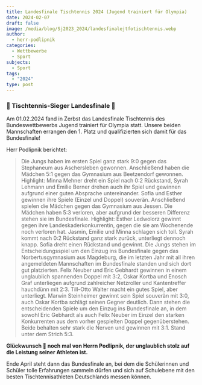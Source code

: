 ```yaml
---
title: Landesfinale Tischtennis 2024 (Jugend trainiert für Olympia)
date: 2024-02-07
draft: false
image: /media/blog/Sj2023_2024/landesfinalejtfotischtennis.webp
author:
  - herr-podlipnik
categories:
  - Wettbewerbe
  - Sport
subjects:
  - Sport
tags:
  - "2024"
type: post
---
```

### 🏓 Tischtennis-Sieger Landesfinale 🏓

Am 01.02.2024 fand in Zerbst das Landesfinale Tischtennis des Bundeswettbewerbs Jugend trainiert für Olympia statt. Unsere beiden Mannschaften errangen den 1. Platz und qualifizierten sich damit für das Bundesfinale!

Herr Podlipnik berichtet:

> Die Jungs haben im ersten Spiel ganz stark 9:0 gegen das Stephaneum aus Aschersleben gewonnen. Anschließend haben die Mädchen 5:1 gegen das Gymnasium aus Beetzendorf gewonnen. Highlight: Minna Mehner dreht ein Spiel nach 0:2 Rückstand, Syrah Lehmann und Emilie Berner drehen auch ihr Spiel und gewinnen aufgrund einer guten Absprache untereinander. Sofia und Esther gewinnen ihre Spiele (Einzel und Doppel) souverän. Anschließend spielen die Mädchen gegen das Gymnasium aus Jessen. Die Mädchen haben 5:3 verloren, aber aufgrund der besseren Differenz stehen sie im Bundesfinale. Highlight: Esther Ledwolorz gewinnt gegen ihre Landeskaderkonkurrentin, gegen die sie am Wochenende noch verloren hat. Jasmin, Emilie und Minna schlagen sich toll. Syrah kommt nach 0:2 Rückstand ganz stark zurück, unterliegt dennoch knapp. Sofia dreht einen Rückstand und gewinnt. Die Jungs stehen im Entscheidungsspiel um den Einzug ins Bundesfinale gegen das Norbertusgymnasium aus Magdeburg, die im letzten Jahr mit all ihren angemeldeten Mannschaften im Bundesfinale standen und sich dort gut platzierten. Felix Neuber und Eric Gebhardt gewinnen in einem unglaublich spannenden Doppel mit 3:2, Oskar Kortba und Enosch Graf unterliegen aufgrund zahlreicher Netzroller und Kantentreffer hauchdünn mit 2:3. Till-Otto Walter macht ein gutes Spiel, aber unterliegt. Marwin Steinheimer gewinnt sein Spiel souverän mit 3:0, auch Oskar Kortba schlägt seinen Gegner deutlich. Dann stehen die entscheidenden Spiele um den Einzug ins Bundesfinale an, in dem sowohl Eric Gebhardt als auch Felix Neuber im Einzel den starken Konkurrenten aus dem vorher gespielten Doppel gegenüberstehen. Beide behalten sehr stark die Nerven und gewinnen mit 3:1. Stand unter dem Strich 5:3.

**Glückwunsch 🎉 noch mal von Herrn Podlipnik, der unglaublich stolz auf die Leistung seiner Athleten ist.**

Ende April steht dann das Bundesfinale an, bei dem die Schülerinnen und Schüler tolle Erfahrungen sammeln dürfen und sich auf Schulebene mit den besten Tischtennisathleten Deutschlands messen können.
